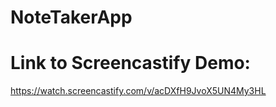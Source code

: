 # NoteTakerApp

# Link to Screencastify Demo:
https://watch.screencastify.com/v/acDXfH9JvoX5UN4My3HL
